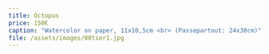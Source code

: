 ```yaml
---
title: Octopus
price: 150€
caption: "Watercolor on paper, 11x10,5cm <br> (Passepartout: 24x30cm)"
file: /assets/images/00tier1.jpg
---
```

